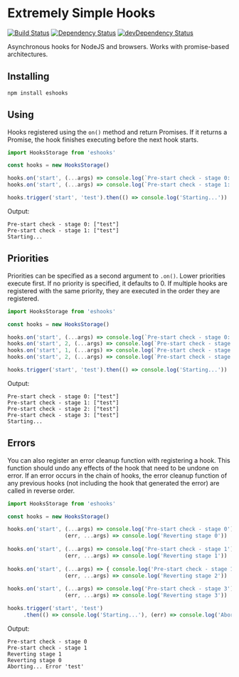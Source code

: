 # Extremely Simple Hooks

[![Build Status](https://travis-ci.org/emolchanov/eshooks.svg?branch=master)](https://travis-ci.org/emolchanov/eshooks)
[![Dependency Status](https://david-dm.org/emolchanov/eshooks.svg)](https://david-dm.org/emolchanov/eshooks)
[![devDependency Status](https://david-dm.org/emolchanov/eshooks/dev-status.svg)](https://david-dm.org/emolchanov/eshooks#info=devDependencies)

Asynchronous hooks for NodeJS and browsers. Works with promise-based architectures.

## Installing

```
npm install eshooks
```

## Using

Hooks registered using the `on()` method and return Promises.
If it returns a Promise, the hook finishes executing before the next hook starts.

```javascript
import HooksStorage from 'eshooks'

const hooks = new HooksStorage()

hooks.on('start', (...args) => console.log(`Pre-start check - stage 0: ${JSON.stringify(args)}`))
hooks.on('start', (...args) => console.log(`Pre-start check - stage 1: ${JSON.stringify(args)}`))

hooks.trigger('start', 'test').then(() => console.log('Starting...'))

```

Output:
```
Pre-start check - stage 0: ["test"]
Pre-start check - stage 1: ["test"]
Starting...
```

## Priorities

Priorities can be specified as a second argument to `.on()`. Lower priorities execute first.
If no priority is specified, it defaults to 0. If multiple hooks are registered with the same priority, they are
executed in the order they are registered.

```javascript
import HooksStorage from 'eshooks'

const hooks = new HooksStorage()

hooks.on('start', (...args) => console.log(`Pre-start check - stage 0: ${JSON.stringify(args)}`))
hooks.on('start', 2, (...args) => console.log(`Pre-start check - stage 2: ${JSON.stringify(args)}`))
hooks.on('start', 1, (...args) => console.log(`Pre-start check - stage 1: ${JSON.stringify(args)}`))
hooks.on('start', 2, (...args) => console.log(`Pre-start check - stage 3: ${JSON.stringify(args)}`))

hooks.trigger('start', 'test').then(() => console.log('Starting...'))
```

Output:
```
Pre-start check - stage 0: ["test"]
Pre-start check - stage 1: ["test"]
Pre-start check - stage 2: ["test"]
Pre-start check - stage 3: ["test"]
Starting...
```

## Errors

You can also register an error cleanup function with registering a hook. This function should undo
any effects of the hook that need to be undone on error. If an error occurs in the chain of hooks, the
error cleanup function of any previous hooks (not including the hook that generated the error) are called
in reverse order.

```javascript
import HooksStorage from 'eshooks'

const hooks = new HooksStorage()

hooks.on('start', (...args) => console.log('Pre-start check - stage 0'),
                  (err, ...args) => console.log('Reverting stage 0'))
                  
hooks.on('start', (...args) => console.log('Pre-start check - stage 1'), 
                  (err, ...args) => console.log('Reverting stage 1'))
                  
hooks.on('start', (...args) => { console.log('Pre-start check - stage 1'); throw new Error(args) },
                  (err, ...args) => console.log('Reverting stage 2'))
                  
hooks.on('start', (...args) => console.log('Pre-start check - stage 3'),
                  (err, ...args) => console.log('Reverting stage 3'))

hooks.trigger('start', 'test')
     .then(() => console.log('Starting...'), (err) => console.log('Aborting...', err))

```

Output:
```
Pre-start check - stage 0
Pre-start check - stage 1
Reverting stage 1
Reverting stage 0
Aborting... Error 'test'
```